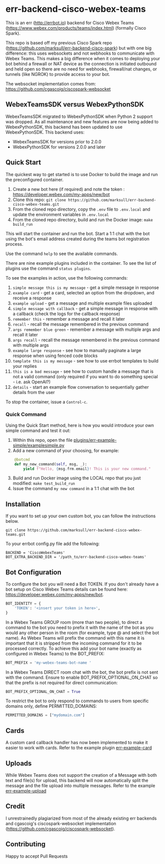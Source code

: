 err-backend-cisco-webex-teams
======

This is an err (http://errbot.io) backend for Cisco Webex Teams (https://www.webex.com/products/teams/index.html) 
(formally Cisco Spark).

This repo is based off my previous Cisco Spark repo (https://github.com/marksull/err-backend-cisco-spark) but with one 
big difference: this uses websockets and not webhooks to communicate with Webex Teams. This makes a big difference when 
it comes to deploying your bot behind a firewall or NAT device as the connection is initiated outbound and held open so
there are no need for webhooks, firewall/nat changes, or tunnels (like NGROK) to provide access to your bot.

The websocket implementation comes from: https://github.com/cgascoig/ciscospark-websocket

## WebexTeamsSDK versus WebexPythonSDK

WebexTeamsSDK migrated to WebexPythonSDK when Python 2 support was dropped. As all maintenance and new features are now
being added to WebexPythonSDK, this backend has been updated to use WebexPythonSDK. This backend uses: 
- WebexTeamsSDK for versions prior to 2.0.0
- WebexPythonSDK for versions 2.0.0 and later

## Quick Start

The quickest way to get started is to use Docker to build the image and run the preconfigured container.

1) Create a new bot here (if required) and note the token : https://developer.webex.com/my-apps/new/bot 
2) Clone this repo: `git clone https://github.com/marksull/err-backend-cisco-webex-teams.git`
3) From the cloned repo directory, copy the `.env` file to `.env.local` and update the environment variables in `.env.local`
4) From the cloned repo directory, build and run the Docker image: `make build_run`

This will start the container and run the bot. Start a 1:1 chat with the bot using the bot's email 
address created during the teams bot registration process.

Use the command `help` to see the available commands.

There are nine example plugins included in the container. To see the list of plugins use the command `status plugins`.

To see the examples in action, use the following commands:
1) `simple message this is my message` - get a simple message in response
2) `example card` - get a card, selected an option from the dropdown, and receive a response
3) `example upload` - get a message and multiple example files uploaded
4) `simple message with callback` - get a simple message in response with a callback (check the logs for the callback response)
5) `remember this` - remember a message and recall it later
6) `recall` - recall the message remembered in the previous command
7) `args remember blue green` - remember a message with multiple args and recall it later
8) `args recall` - recall the message remembered in the previous command with multiple args
9) `example large response` - see how to manually paginate a large response when using fenced code blocks
10) `template this is my message` - see how to use errbot templates to build your replies
11) `this is a bad message` - see how to custom handle a message that is not a valid command (only required if you want to do something special - i.e. ask OpenAI?)
12) `details` - start an example flow conversation to sequentially gather details from the user

To stop the container, issue a `Control-c`.

### Quick Command

Using the Quick Start method, here is how you would introduce your own simple command and test it out:

1) Within this repo, open the file [plugins/err-example-simple/examplesimple.py](plugins/err-example-simple/examplesimple.py)
2) Add a new command of your choosing, for example:
```python
    @botcmd
    def my_new_command(self, msg, _):
        yield f"Hello, {msg.frm.email}! This is your new command."
```
3) Build and run Docker image using the LOCAL repo that you just modified: `make test_build_run`
4) Issue the command `my new command` in a 1:1 chat with the bot


## Installation

If you want to set up your own custom bot, you can follow the instructions below.

```
git clone https://github.com/marksull/err-backend-cisco-webex-teams.git
```

To your errbot config.py file add the following:

```
BACKEND = 'CiscoWebexTeams'
BOT_EXTRA_BACKEND_DIR = '/path_to/err-backend-cisco-webex-teams'
```

## Bot Configuration

To configure the bot you will need a Bot TOKEN. If you don't already have a bot setup on Cisco Webex Teams  details can
be found here: https://developer.webex.com/my-apps/new/bot.

```python
BOT_IDENTITY = {
    'TOKEN': '<insert your token in here>',
}
```

In a Webex Teams GROUP room (more than two people), to direct a command to the bot you need to prefix it with the name of the
bot as you would any other person in the room (for example, type @ and select the bot name). 
As Webex Teams will prefix the command with this name it is important that it is stripped from the 
incoming command for it to be processed correctly. To achieve this add your bot name 
(exactly as configured in Webex Teams) to the BOT_PREFIX:

```python
BOT_PREFIX = 'my-webex-teams-bot-name '
```

In a Webex Teams DIRECT room chat with the bot, the bot prefix is not sent with the command. Ensure
to enable BOT_PREFIX_OPTIONAL_ON_CHAT so that the prefix is not required for direct communication:

```python
BOT_PREFIX_OPTIONAL_ON_CHAT = True
```

To restrict the bot to only respond to commands to users from specific domains only, define PERMITTED_DOMAINS:

```python
PERMITTED_DOMAINS = ["mydomain.com"]
```


## Cards

A custom card callback handler has now been implemented to make it easier to work with cards. Refer to the
example plugin [err-example-card](plugins/err-example-cards)

## Uploads

While Webex Teams does not support the creation of a Message with both text and file(s) for upload, this backend 
will now automatically split the message and the file upload into multiple messages. Refer to the example  [err-example-upload](plugins/err-example-upload)

## Credit

I unrestrainedly plagiarized from most of the already existing err backends and cgascoig's ciscospark-websocket implementation 
(https://github.com/cgascoig/ciscospark-websocket).

## Contributing

Happy to accept Pull Requests
